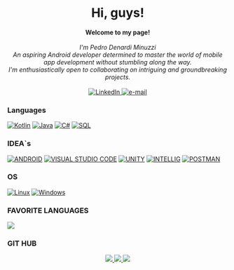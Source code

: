 <h1 align="center">Hi, guys!</h1>

<p align="center">
    <b>Welcome to my page!</b><br><br>
    <i>
        I'm Pedro Denardi Minuzzi<br>
        An aspiring Android developer determined to master the world of mobile app development without stumbling along the way.<br>
        I'm enthusiastically open to collaborating on intriguing and groundbreaking projects.<br>
    </i><br>
    <a href="https://www.linkedin.com/in/pedro-denardi-minuzzi-61b2041bb">
        <img src="https://img.shields.io/badge/LinkedIn-blue?style=flat-square&logo=linkedin" alt="LinkedIn">
    </a>
    <a href="mailto:pedrominuzzi21@gmail.com">
        <img src="https://img.shields.io/badge/Email-blue?style=flat-square&logo=gmail&logoColor=white" alt="e-mail">
    </a>
</p>

### Languages
[![Kotlin](https://img.shields.io/badge/kotlin-black?style=for-the-badge&logo=kotlin)](https://github.com/pedrindenard)
[![Java](https://img.shields.io/badge/java-black?style=for-the-badge&logo=java)](https://github.com/pedrindenard)
[![C#](https://img.shields.io/badge/c-sharp-black?style=for-the-badge&logo=c-sharp)](https://github.com/pedrindenard)
[![SQL](https://img.shields.io/badge/sql-black?style=for-the-badge&logo=mysql)](https://github.com/pedrindenard)

### IDEA`s
[![ANDROID](https://img.shields.io/badge/android-black?style=for-the-badge&logo=android)](https://github.com/wervlad)
[![VISUAL STUDIO CODE](https://img.shields.io/badge/vscode-black?style=for-the-badge&logo=vscode)](https://github.com/wervlad)
[![UNITY](https://img.shields.io/badge/unity-black?style=for-the-badge&logo=unity)](https://github.com/wervlad)
[![INTELLIG](https://img.shields.io/badge/intellig-black?style=for-the-badge&logo=intellig)](https://github.com/wervlad)
[![POSTMAN](https://img.shields.io/badge/postman-black?style=for-the-badge&logo=postman)](https://github.com/wervlad)

### OS
[![Linux](https://img.shields.io/badge/linux-black?style=for-the-badge&logo=Linux)](https://github.com/wervlad)
[![Windows](https://img.shields.io/badge/Windows-black?style=for-the-badge&logo=Windows)](https://github.com/wervlad)

### FAVORITE LANGUAGES
![](https://github-readme-stats.vercel.app/api/top-langs/?username=julianawl&theme=dracula)

### GIT HUB
<p align="center">
  <a href="https://github.com/pedrindenard">
    <img src="http://github-profile-summary-cards.vercel.app/api/cards/profile-details?username=pedrindenard&theme=transparent" />
  </a>
  <a href="https://github.com/pedrindenard">
    <img src="https://github-readme-streak-stats.herokuapp.com/?user=pedrindenard&hide_border=true&card_width=338&theme=transparent" />
  </a>
  <a href="https://github.com/pedrindenard">
    <img src="http://github-profile-summary-cards.vercel.app/api/cards/stats?username=pedrindenard&theme=transparent" />
  </a>
</p>
